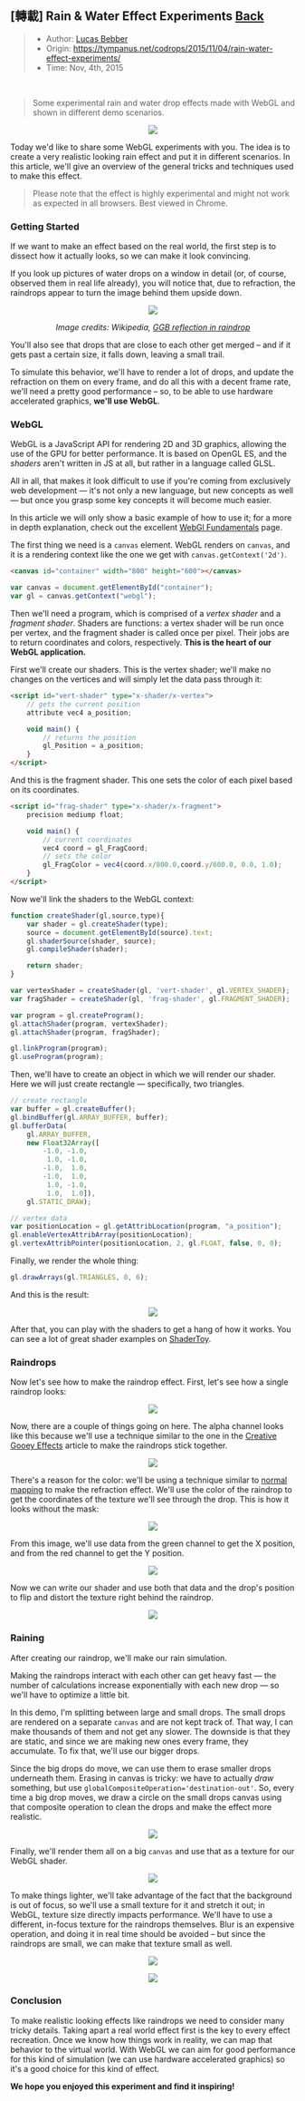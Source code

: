 ## [轉載] Rain & Water Effect Experiments [Back](./../post.md)

> - Author: [Lucas Bebber](https://github.com/lbebber)
> - Origin: https://tympanus.net/codrops/2015/11/04/rain-water-effect-experiments/
> - Time: Nov, 4th, 2015

<br />

> Some experimental rain and water drop effects made with WebGL and shown in different demo scenarios.

<p align="center">
    <img src="./RainEffects.jpg" />
</p>

Today we'd like to share some WebGL experiments with you. The idea is to create a very realistic looking rain effect and put it in different scenarios. In this article, we'll give an overview of the general tricks and techniques used to make this effect.

> Please note that the effect is highly experimental and might not work as expected in all browsers. Best viewed in Chrome.

### Getting Started

If we want to make an effect based on the real world, the first step is to dissect how it actually looks, so we can make it look convincing.

If you look up pictures of water drops on a window in detail (or, of course, observed them in real life already), you will notice that, due to refraction, the raindrops appear to turn the image behind them upside down.

<p align="center">
    <img src="./755px-GGB_reflection_in_raindrops.jpg" />
</p>
<p align="center">
    <em>Image credits: Wikipedia, <a href="https://en.wikipedia.org/wiki/File:GGB_reflection_in_raindrops.jpg" target="_blank">GGB reflection in raindrop</a></em>
</p>

You'll also see that drops that are close to each other get merged – and if it gets past a certain size, it falls down, leaving a small trail.

To simulate this behavior, we'll have to render a lot of drops, and update the refraction on them on every frame, and do all this with a decent frame rate, we'll need a pretty good performance – so, to be able to use hardware accelerated graphics, **we'll use WebGL**.

### WebGL

WebGL is a JavaScript API for rendering 2D and 3D graphics, allowing the use of the GPU for better performance. It is based on OpenGL ES, and the *shaders* aren't written in JS at all, but rather in a language called GLSL.

All in all, that makes it look difficult to use if you're coming from exclusively web development — it's not only a new language, but new concepts as well — but once you grasp some key concepts it will become much easier.

In this article we will only show a basic example of how to use it; for a more in depth explanation, check out the excellent [WebGl Fundamentals](http://webglfundamentals.org/) page.

The first thing we need is a `canvas` element. WebGL renders on `canvas`, and it is a rendering context like the one we get with `canvas.getContext('2d')`.

```html
<canvas id="container" width="800" height="600"></canvas>
```

```js
var canvas = document.getElementById("container");
var gl = canvas.getContext("webgl");
```

Then we'll need a program, which is comprised of a *vertex shader* and a *fragment shader*. Shaders are functions: a vertex shader will be run once per vertex, and the fragment shader is called once per pixel. Their jobs are to return coordinates and colors, respectively. **This is the heart of our WebGL application.**

First we'll create our shaders. This is the vertex shader; we'll make no changes on the vertices and will simply let the data pass through it:

```html
<script id="vert-shader" type="x-shader/x-vertex">
    // gets the current position
    attribute vec4 a_position;

    void main() {
        // returns the position
        gl_Position = a_position;
    }
</script>
```

And this is the fragment shader. This one sets the color of each pixel based on its coordinates.

```html
<script id="frag-shader" type="x-shader/x-fragment">
    precision mediump float;

    void main() {
        // current coordinates
        vec4 coord = gl_FragCoord;
        // sets the color
        gl_FragColor = vec4(coord.x/800.0,coord.y/600.0, 0.0, 1.0);
    }
</script>
```

Now we'll link the shaders to the WebGL context:

```js
function createShader(gl,source,type){
    var shader = gl.createShader(type);
    source = document.getElementById(source).text;
    gl.shaderSource(shader, source);
    gl.compileShader(shader);

    return shader;
}

var vertexShader = createShader(gl, 'vert-shader', gl.VERTEX_SHADER);
var fragShader = createShader(gl, 'frag-shader', gl.FRAGMENT_SHADER);

var program = gl.createProgram();
gl.attachShader(program, vertexShader);
gl.attachShader(program, fragShader);

gl.linkProgram(program);
gl.useProgram(program);
```

Then, we'll have to create an object in which we will render our shader. Here we will just create rectangle — specifically, two triangles.

```js
// create rectangle
var buffer = gl.createBuffer();
gl.bindBuffer(gl.ARRAY_BUFFER, buffer);
gl.bufferData(
    gl.ARRAY_BUFFER,
    new Float32Array([
        -1.0, -1.0,
         1.0, -1.0,
        -1.0,  1.0,
        -1.0,  1.0,
         1.0, -1.0,
         1.0,  1.0]),
    gl.STATIC_DRAW);

// vertex data
var positionLocation = gl.getAttribLocation(program, "a_position");
gl.enableVertexAttribArray(positionLocation);
gl.vertexAttribPointer(positionLocation, 2, gl.FLOAT, false, 0, 0);
```

Finally, we render the whole thing:

```js
gl.drawArrays(gl.TRIANGLES, 0, 6);
```

And this is the result:

<p align="center">
    <img src="./webgl-1.png" />
</p>

After that, you can play with the shaders to get a hang of how it works. You can see a lot of great shader examples on [ShaderToy](http://shadertoy.com/).

### Raindrops

Now let's see how to make the raindrop effect. First, let's see how a single raindrop looks:

<p align="center">
    <img src="./drop1.png" />
</p>

Now, there are a couple of things going on here.
The alpha channel looks like this because we'll use a technique similar to the one in the [Creative Gooey Effects](http://tympanus.net/codrops/2015/03/10/creative-gooey-effects/) article to make the raindrops stick together.

<p align="center">
    <img src="./drop-merged.png" />
</p>

There's a reason for the color: we'll be using a technique similar to [normal mapping](https://en.wikipedia.org/wiki/Normal_mapping) to make the refraction effect. We'll use the color of the raindrop to get the coordinates of the texture we'll see through the drop. This is how it looks without the mask:

<p align="center">
    <img src="./drop-color.png" />
</p>

From this image, we'll use data from the green channel to get the X position, and from the red channel to get the Y position.

<p align="center">
    <img src="./drop-color2.png" />
</p>

Now we can write our shader and use both that data and the drop's position to flip and distort the texture right behind the raindrop.

<p align="center">
    <img src="./screen1_dropdetail.jpg" />
</p>

### Raining

After creating our raindrop, we'll make our rain simulation.

Making the raindrops interact with each other can get heavy fast — the number of calculations increase exponentially with each new drop — so we'll have to optimize a little bit.

In this demo, I'm splitting between large and small drops. The small drops are rendered on a separate `canvas` and are not kept track of. That way, I can make thousands of them and not get any slower. The downside is that they are static, and since we are making new ones every frame, they accumulate. To fix that, we'll use our bigger drops.

Since the big drops do move, we can use them to erase smaller drops underneath them. Erasing in canvas is tricky: we have to actually *draw* something, but use `globalCompositeOperation='destination-out'`. So, every time a big drop moves, we draw a circle on the small drops canvas using that composite operation to clean the drops and make the effect more realistic.

<p align="center">
    <img src="./screen2_droptrail.jpg" />
</p>

Finally, we'll render them all on a big `canvas` and use that as a texture for our WebGL shader.

<p align="center">
    <img src="./raindrops-no-texture.jpg" />
</p>

To make things lighter, we'll take advantage of the fact that the background is out of focus, so we'll use a small texture for it and stretch it out; in WebGL, texture size directly impacts performance. We'll have to use a different, in-focus texture for the raindrops themselves. Blur is an expensive operation, and doing it in real time should be avoided – but since the raindrops are small, we can make that texture small as well.

<p align="center">
    <img src="./texture-drizzle-fg.png" />
</p>

<p align="center">
    <img src="./texture-drizzle-bg.png" />
</p>

### Conclusion

To make realistic looking effects like raindrops we need to consider many tricky details. Taking apart a real world effect first is the key to every effect recreation. Once we know how things work in reality, we can map that behavior to the virtual world. With WebGL we can aim for good performance for this kind of simulation (we can use hardware accelerated graphics) so it's a good choice for this kind of effect.

**We hope you enjoyed this experiment and find it inspiring!**
